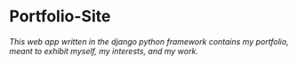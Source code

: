 # Portfolio-Site

###### This web app written in the django python framework contains my portfolio, meant to exhibit myself, my interests, and my work.